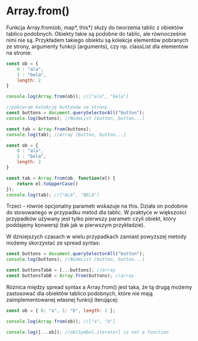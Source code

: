 # Array.from()

Funkcja Array.from(ob, map*, this*) służy do tworzenia tablic z obiektów tablico podobnych. Obiekty takie są podobne do tablic, ale równocześnie nimi nie są. Przykładem takiego obiektu są kolekcje elementów pobranych ze strony, argumenty funkcji (arguments), czy np. classList dla elementów na stronie.

```js
const ob = {
    0 : "ala",
    1 : "bela",
    length: 2
}

console.log(Array.from(ob)); //["ala", "bela"]
```

```js
//pobieram kolekcję buttonów ze strony
const buttons = document.querySelectorAll("button");
console.log(buttons); //NodeList [button, button...]

const tab = Array.from(buttons);
console.log(tab); //Array [button, button...]
```

```js
const ob = {
    0 : "ala",
    1 : "bela",
    length: 2
}

const tab = Array.from(ob, function(el) {
    return el.toUpperCase()
});
console.log(tab); //["ALA", "BELA"]
```

Trzeci - równie opcjonalny parametr wskazuje na this. Działa on podobnie do stosowanego w przypadku metod dla tablic. W praktyce w większości przypadków używany jest tylko pierwszy parametr czyli obiekt, który poddajemy konwersji (tak jak w pierwszym przykładzie).

W dzisiejszych czasach w wielu przypadkach zamiast powyższej metody możemy skorzystać ze spread syntax:

```js
const buttons = document.querySelectorAll("button");
console.log(buttons); //NodeList [button, button...]

const buttonsTabA = [...buttons]; //array
const buttonsTabB = Array.from(buttons); //array
```

Różnica między spread syntax a Array.from() jest taka, że tą drugą możemy zastosować dla obiektów tablico podobnych, które nie mają zaimplementowanej własnej funkcji iterującej:

```js
const ob = { 0: "a", 1: "b", length: 2 };

console.log(Array.from(ob)); //["a", "b"]

console.log([...ob]); //ob[Symbol.iterator] is not a function
```
